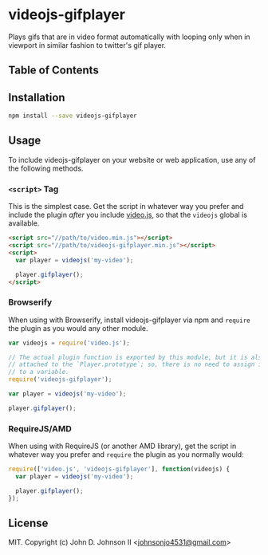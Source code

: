# videojs-gifplayer

Plays gifs that are in video format automatically with looping only when in viewport in similar fashion to twitter&#39;s gif player.

## Table of Contents

<!-- START doctoc -->
<!-- END doctoc -->
## Installation

```sh
npm install --save videojs-gifplayer
```

## Usage

To include videojs-gifplayer on your website or web application, use any of the following methods.

### `<script>` Tag

This is the simplest case. Get the script in whatever way you prefer and include the plugin _after_ you include [video.js][videojs], so that the `videojs` global is available.

```html
<script src="//path/to/video.min.js"></script>
<script src="//path/to/videojs-gifplayer.min.js"></script>
<script>
  var player = videojs('my-video');

  player.gifplayer();
</script>
```

### Browserify

When using with Browserify, install videojs-gifplayer via npm and `require` the plugin as you would any other module.

```js
var videojs = require('video.js');

// The actual plugin function is exported by this module, but it is also
// attached to the `Player.prototype`; so, there is no need to assign it
// to a variable.
require('videojs-gifplayer');

var player = videojs('my-video');

player.gifplayer();
```

### RequireJS/AMD

When using with RequireJS (or another AMD library), get the script in whatever way you prefer and `require` the plugin as you normally would:

```js
require(['video.js', 'videojs-gifplayer'], function(videojs) {
  var player = videojs('my-video');

  player.gifplayer();
});
```

## License

MIT. Copyright (c) John D. Johnson II &lt;johnsonjo4531@gmail.com&gt;


[videojs]: http://videojs.com/
